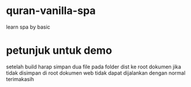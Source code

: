 # quran-vanilla-spa
learn spa by basic

# petunjuk untuk demo 
setelah build harap simpan dua file pada folder dist ke root dokumen 
jika tidak disimpan di root dokumen web tidak dapat dijalankan dengan normal
terimakasih
